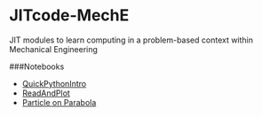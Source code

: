 
JITcode-MechE
=============

JIT modules to learn computing in a problem-based context within Mechanical Engineering

###Notebooks
* [QuickPythonIntro](http://nbviewer.ipython.org/urls/github.com/barbagroup/JITcode-MechE/blob/master/lessons/00_Lesson00_QuickPythonIntro.ipynb)
* [ReadAndPlot](http://nbviewer.ipython.org/urls/github.com/barbagroup/JITcode-MechE/blob/master/lessons/01_Lesson01_ReadAndPlot.ipynb)
* [Particle on Parabola](http://nbviewer.ipython.org/urls/github.com/barbagroup/JITcode-MechE/blob/master/lessons/99_Lesson99_Particle_on_Parabola.ipynb)
